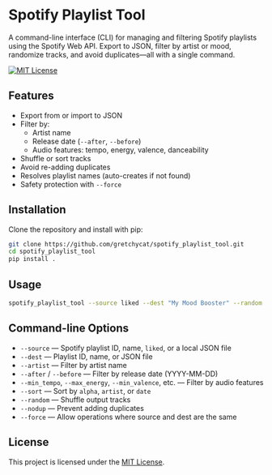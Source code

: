 # Spotify Playlist Tool

A command-line interface (CLI) for managing and filtering Spotify playlists using the Spotify Web API. Export to JSON, filter by artist or mood, randomize tracks, and avoid duplicates—all with a single command.

[![MIT License](https://img.shields.io/badge/license-MIT-blue.svg)](LICENSE)

## Features

- Export from or import to JSON
- Filter by:
  - Artist name
  - Release date (`--after`, `--before`)
  - Audio features: tempo, energy, valence, danceability
- Shuffle or sort tracks
- Avoid re-adding duplicates
- Resolves playlist names (auto-creates if not found)
- Safety protection with `--force`

## Installation

Clone the repository and install with pip:

```bash
git clone https://github.com/gretchycat/spotify_playlist_tool.git
cd spotify_playlist_tool
pip install .
```

## Usage

```bash
spotify_playlist_tool --source liked --dest "My Mood Booster" --random --min_valence 0.6 --nodup
```

## Command-line Options

- `--source`  — Spotify playlist ID, name, `liked`, or a local JSON file
- `--dest`    — Playlist ID, name, or JSON file
- `--artist`  — Filter by artist name
- `--after` / `--before` — Filter by release date (YYYY-MM-DD)
- `--min_tempo`, `--max_energy`, `--min_valence`, etc. — Filter by audio features
- `--sort`    — Sort by `alpha`, `artist`, or `date`
- `--random`  — Shuffle output tracks
- `--nodup`   — Prevent adding duplicates
- `--force`   — Allow operations where source and dest are the same

## License

This project is licensed under the [MIT License](LICENSE).